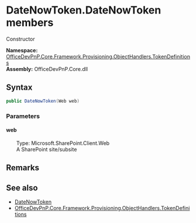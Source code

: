 # DateNowToken.DateNowToken members 
 Constructor   

**Namespace:** [OfficeDevPnP.Core.Framework.Provisioning.ObjectHandlers.TokenDefinitions](OfficeDevPnP.Core.Framework.Provisioning.ObjectHandlers.TokenDefinitions.md)  
**Assembly:** OfficeDevPnP.Core.dll  
## Syntax
```C#
public DateNowToken(Web web)
```
### Parameters
#### web  
&emsp;&emsp;Type: Microsoft.SharePoint.Client.Web  
&emsp;&emsp;A SharePoint site/subsite  


## Remarks
  
## See also
- [DateNowToken](OfficeDevPnP.Core.Framework.Provisioning.ObjectHandlers.TokenDefinitions.DateNowToken.md)
- [OfficeDevPnP.Core.Framework.Provisioning.ObjectHandlers.TokenDefinitions](OfficeDevPnP.Core.Framework.Provisioning.ObjectHandlers.TokenDefinitions.md)
